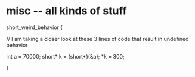 # misc -- all kinds of stuff

short_weird_behavior {

  // I am taking a closer look at these 3 lines of code that result in undefined behavior
  
  int a = 70000;
  short* k = (short*)(&a);
  *k = 300;
  
}
